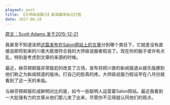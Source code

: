 ```yaml
---
playout: post
title: 【大师级说服力】新闻媒体自己打脸
date: 2017-06-18
---
```


 [原文：Scott Adams     发于2015-12-21][1]

我甚至不知道该把[这篇发布在Salon网站上的文章][2]分到哪个类目下，它就差没有直接说即将到来的川普大胜很符合我的大师级说服者假说了。现在你的脑子或许有点乱，特别是考虑到文章的来源的时候。

最近，赫芬顿邮报非常尴尬的改变了立场，宣布将把川普的新闻报道从娱乐版挪到他们称之为新闻频道的版块。打自己的脸真的疼。大师级说服力假设早在八月份就看到了这一天的来临。

与赫芬顿邮报形成鲜明对比的是，如今一些聪明人运营着Salon网站。最近我看到一大批强有力的文章从他们那儿发了出来，尽管你不见得就认同他们的观点。

[1]: http://blog.dilbert.com/post/135653842066/and-then-this-happened-trump-persuasion-series

[2]: http://www.salon.com/2015/12/21/the_media_needs_to_stop_telling_this_lie_about_donald_trump_im_a_sanders_supporter_and_value_honesty/





